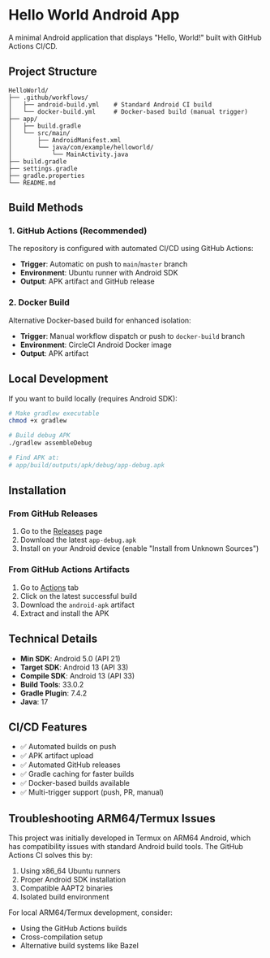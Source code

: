 # Hello World Android App

A minimal Android application that displays "Hello, World!" built with GitHub Actions CI/CD.

## Project Structure

```
HelloWorld/
├── .github/workflows/
│   ├── android-build.yml    # Standard Android CI build
│   └── docker-build.yml     # Docker-based build (manual trigger)
├── app/
│   ├── build.gradle
│   └── src/main/
│       ├── AndroidManifest.xml
│       └── java/com/example/helloworld/
│           └── MainActivity.java
├── build.gradle
├── settings.gradle
├── gradle.properties
└── README.md
```

## Build Methods

### 1. GitHub Actions (Recommended)
The repository is configured with automated CI/CD using GitHub Actions:

- **Trigger**: Automatic on push to `main`/`master` branch
- **Environment**: Ubuntu runner with Android SDK
- **Output**: APK artifact and GitHub release

### 2. Docker Build
Alternative Docker-based build for enhanced isolation:

- **Trigger**: Manual workflow dispatch or push to `docker-build` branch
- **Environment**: CircleCI Android Docker image
- **Output**: APK artifact

## Local Development

If you want to build locally (requires Android SDK):

```bash
# Make gradlew executable
chmod +x gradlew

# Build debug APK
./gradlew assembleDebug

# Find APK at:
# app/build/outputs/apk/debug/app-debug.apk
```

## Installation

### From GitHub Releases
1. Go to the [Releases](../../releases) page
2. Download the latest `app-debug.apk`
3. Install on your Android device (enable "Install from Unknown Sources")

### From GitHub Actions Artifacts
1. Go to [Actions](../../actions) tab
2. Click on the latest successful build
3. Download the `android-apk` artifact
4. Extract and install the APK

## Technical Details

- **Min SDK**: Android 5.0 (API 21)
- **Target SDK**: Android 13 (API 33)
- **Compile SDK**: Android 13 (API 33)
- **Build Tools**: 33.0.2
- **Gradle Plugin**: 7.4.2
- **Java**: 17

## CI/CD Features

- ✅ Automated builds on push
- ✅ APK artifact upload
- ✅ Automated GitHub releases
- ✅ Gradle caching for faster builds
- ✅ Docker-based builds available
- ✅ Multi-trigger support (push, PR, manual)

## Troubleshooting ARM64/Termux Issues

This project was initially developed in Termux on ARM64 Android, which has compatibility issues with standard Android build tools. The GitHub Actions CI solves this by:

1. Using x86_64 Ubuntu runners
2. Proper Android SDK installation
3. Compatible AAPT2 binaries
4. Isolated build environment

For local ARM64/Termux development, consider:
- Using the GitHub Actions builds
- Cross-compilation setup
- Alternative build systems like Bazel